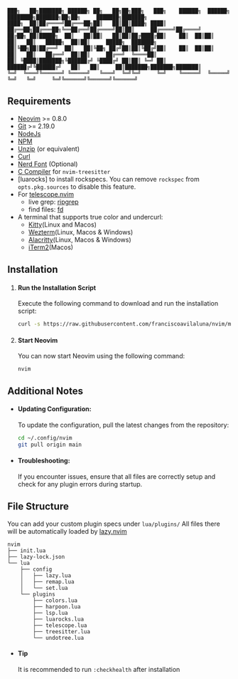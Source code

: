 ```
███╗   ██╗███████╗ ██████╗ ██╗   ██╗██╗███╗   ███╗    ██████╗  ██████╗ ████████╗███████╗██╗██╗     ███████╗███████╗
████╗  ██║██╔════╝██╔═══██╗██║   ██║██║████╗ ████║    ██╔══██╗██╔═══██╗╚══██╔══╝██╔════╝██║██║     ██╔════╝██╔════╝
██╔██╗ ██║█████╗  ██║   ██║██║   ██║██║██╔████╔██║    ██║  ██║██║   ██║   ██║   █████╗  ██║██║     █████╗  ███████╗
██║╚██╗██║██╔══╝  ██║   ██║╚██╗ ██╔╝██║██║╚██╔╝██║    ██║  ██║██║   ██║   ██║   ██╔══╝  ██║██║     ██╔══╝  ╚════██║
██║ ╚████║███████╗╚██████╔╝ ╚████╔╝ ██║██║ ╚═╝ ██║    ██████╔╝╚██████╔╝   ██║   ██║     ██║███████╗███████╗███████║
╚═╝  ╚═══╝╚══════╝ ╚═════╝   ╚═══╝  ╚═╝╚═╝     ╚═╝    ╚═════╝  ╚═════╝    ╚═╝   ╚═╝     ╚═╝╚══════╝╚══════╝╚══════╝
```

## Requirements

- [Neovim](https://neovim.io/) >= 0.8.0
- [Git](https://git-scm.com/) >= 2.19.0
- [NodeJs](https://nodejs.org/en)
- [NPM](https://www.npmjs.com/)
- [Unzip](https://archlinux.org/packages/extra/x86_64/unzip/) (or equivalent)
- [Curl](https://curl.se/)
- [Nerd Font](https://github.com/ryanoasis/nerd-fonts) (Optional)
- [C Compiler](https://github.com/nvim-treesitter/nvim-treesitter#requirements) for `nvim-treesitter`
- [luarocks] to install rockspecs. You can remove `rockspec` from `opts.pkg.sources` to disable this feature.
- For [telescope.nvim](https://github.com/nvim-telescope/telescope.nvim)
    - live grep: [ripgrep](https://github.com/BurntSushi/ripgrep)
    - find files: [fd](https://github.com/sharkdp/fd)
- A terminal that supports true color and undercurl:
    - [Kitty](https://github.com/kovidgoyal/kitty)(Linux and Macos)
    - [Wezterm](https://github.com/wez/wezterm)(Linux, Macos & Windows)
    - [Alacritty](https://github.com/alacritty/alacritty)(Linux, Macos & Windows)
    - [iTerm2](https://iterm2.com/)(Macos)

## Installation

1. #### Run the Installation Script

   Execute the following command to download and run the installation script:

   ```bash
   curl -s https://raw.githubusercontent.com/franciscoavilaluna/nvim/main/scripts/install.sh | bash
   ```

2. #### Start Neovim

   You can now start Neovim using the following command:

   `nvim`

## Additional Notes

- #### Updating Configuration:

   To update the configuration, pull the latest changes from the repository:

  ```bash
  cd ~/.config/nvim
  git pull origin main
  ```

- #### Troubleshooting:

   If you encounter issues, ensure that all files are correctly setup and check for any plugin errors during startup.

## File Structure
You can add your custom plugin specs under `lua/plugins/` All files there will be automatically loaded by [lazy.nvim](https://github.com/folke/lazy.nvim)

```
nvim
├── init.lua
├── lazy-lock.json
└── lua
    ├── config
    │   ├── lazy.lua
    │   ├── remap.lua
    │   └── set.lua
    └── plugins
        ├── colors.lua
        ├── harpoon.lua
        ├── lsp.lua
        ├── luarocks.lua
        ├── telescope.lua
        ├── treesitter.lua
        └── undotree.lua
```

- #### Tip
    It is recommended to run `:checkhealth` after installation
